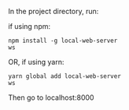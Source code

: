 In the project directory, run:

if using npm:

```
npm install -g local-web-server
ws
```

OR, if using yarn:

```
yarn global add local-web-server
ws
```

Then go to localhost:8000
